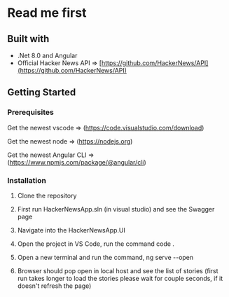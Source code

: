 # Read me first
## Built with

* .Net 8.0 and Angular
* Official Hacker News API => [https://github.com/HackerNews/API](https://github.com/HackerNews/API)

## Getting Started

### Prerequisites

Get the newest vscode => (https://code.visualstudio.com/download)

Get the newest node => (https://nodejs.org)

Get the newest Angular CLI => (https://www.npmjs.com/package/@angular/cli)

### Installation

1. Clone the repository

1. First run HackerNewsApp.sln (in visual studio) and see the Swagger page

1. Navigate into the HackerNewsApp.UI 

1. Open the project in VS Code, run the command code .

1. Open a new terminal and run the command, ng serve --open

1. Browser should pop open in local host and see the list of stories (first run takes longer to load the stories please wait for couple seconds, if it doesn't refresh the page)

  
